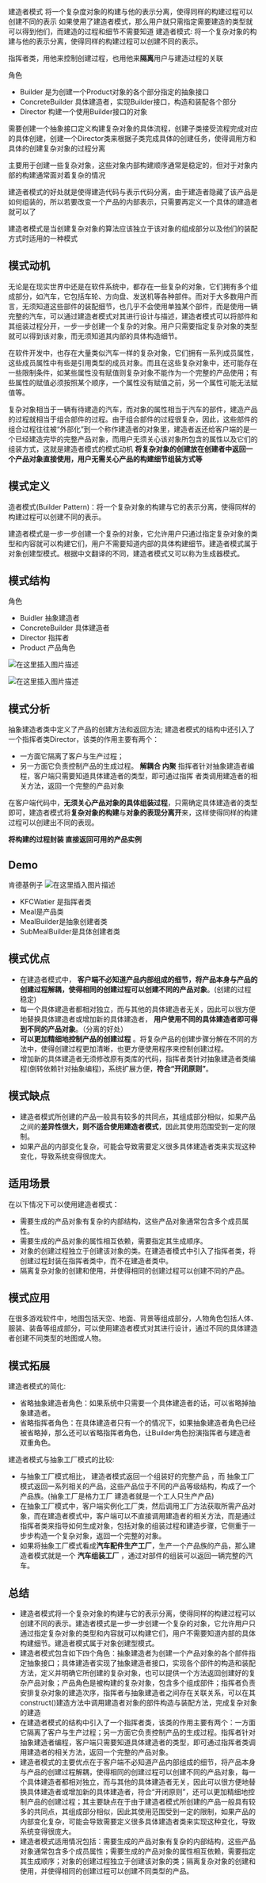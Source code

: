 建造者模式 将一个复杂度对象的构建与他的表示分离，使得同样的构建过程可以创建不同的表示
如果使用了建造者模式，那么用户就只需指定需要建造的类型就可以得到他们，而建造的过程和细节不需要知道
建造者模式: 将一个复杂对象的构建与他的表示分离，使得同样的构建过程可以创建不同的表示。

指挥者类，用他来控制创建过程，也用他来**隔离**用户与建造过程的关联

角色
* Builder 是为创建一个Product对象的各个部分指定的抽象接口 
* ConcreteBuilder 具体建造者，实现Builder接口，构造和装配各个部分
* Director 构建一个使用Builder接口的对象

需要创建一个抽象接口定义构建复杂对象的具体流程，创建子类接受流程完成对应的具体创建，创建一个Director类来根据子类完成具体的创建任务，使得调用方和具体的创建复杂对象的过程分离

主要用于创建一些复杂对象，这些对象内部构建顺序通常是稳定的，但对于对象内部的构建通常面对着复杂的情况

建造者模式的好处就是使得建造代码与表示代码分离，由于建造者隐藏了该产品是如何组装的，所以若要改变一个产品的内部表示，只需要再定义一个具体的建造者就可以了

建造者模式是当创建复杂对象的算法应该独立于该对象的组成部分以及他们的装配方式时适用的一种模式

## 模式动机
无论是在现实世界中还是在软件系统中，都存在一些复杂的对象，它们拥有多个组成部分，如汽车，它包括车轮、方向盘、发送机等各种部件。而对于大多数用户而言，无须知道这些部件的装配细节，也几乎不会使用单独某个部件，而是使用一辆完整的汽车，可以通过建造者模式对其进行设计与描述，建造者模式可以将部件和其组装过程分开，一步一步创建一个复杂的对象。用户只需要指定复杂对象的类型就可以得到该对象，而无须知道其内部的具体构造细节。

在软件开发中，也存在大量类似汽车一样的复杂对象，它们拥有一系列成员属性，这些成员属性中有些是引用类型的成员对象。而且在这些复杂对象中，还可能存在一些限制条件，如某些属性没有赋值则复杂对象不能作为一个完整的产品使用；有些属性的赋值必须按照某个顺序，一个属性没有赋值之前，另一个属性可能无法赋值等。

复杂对象相当于一辆有待建造的汽车，而对象的属性相当于汽车的部件，建造产品的过程就相当于组合部件的过程。由于组合部件的过程很复杂，因此，这些部件的组合过程往往被“外部化”到一个称作建造者的对象里，建造者返还给客户端的是一个已经建造完毕的完整产品对象，而用户无须关心该对象所包含的属性以及它们的组装方式，这就是建造者模式的模式动机
**将复杂对象的创建放在创建者中返回一个产品对象直接使用，用户无需关心产品的构建细节组装方式等**

## 模式定义
造者模式(Builder Pattern)：将一个复杂对象的构建与它的表示分离，使得同样的构建过程可以创建不同的表示。

建造者模式是一步一步创建一个复杂的对象，它允许用户只通过指定复杂对象的类型和内容就可以构建它们，用户不需要知道内部的具体构建细节。建造者模式属于对象创建型模式。根据中文翻译的不同，建造者模式又可以称为生成器模式。

## 模式结构
角色
* Buidler 抽象建造者
* ConcreteBuilder 具体建造者
* Director 指挥者
* Product 产品角色

![在这里插入图片描述](https://img-blog.csdnimg.cn/81b8f54a7f0e4e3d9834cf44f5d8866b.png?x-oss-process=image/watermark,type_d3F5LXplbmhlaQ,shadow_50,text_Q1NETiBAU2hhcmtlcl9CbG9n,size_20,color_FFFFFF,t_70,g_se,x_16)

![在这里插入图片描述](https://img-blog.csdnimg.cn/31cb0f6cd1ff4b5b8759a26815ea9784.png?x-oss-process=image/watermark,type_d3F5LXplbmhlaQ,shadow_50,text_Q1NETiBAU2hhcmtlcl9CbG9n,size_20,color_FFFFFF,t_70,g_se,x_16)
## 模式分析
抽象建造者类中定义了产品的创建方法和返回方法;
建造者模式的结构中还引入了一个指挥者类Director，该类的作用主要有两个：
* 一方面它隔离了客户与生产过程；
* 另一方面它负责控制产品的生成过程。
**解耦合 内聚**
指挥者针对抽象建造者编程，客户端只需要知道具体建造者的类型，即可通过指挥
者类调用建造者的相关方法，返回一个完整的产品对象

在客户端代码中，**无须关心产品对象的具体组装过程**，只需确定具体建造者的类型即可，建造者模式将**复杂对象的构建**与**对象的表现分离开**来，这样使得同样的构建过程可以创建出不同的表现。

**将构建的过程封装 直接返回可用的产品实例**

## Demo
肯德基例子
![在这里插入图片描述](https://img-blog.csdnimg.cn/eed1889938f04cada1fecdbd1934ee26.png?x-oss-process=image/watermark,type_d3F5LXplbmhlaQ,shadow_50,text_Q1NETiBAU2hhcmtlcl9CbG9n,size_20,color_FFFFFF,t_70,g_se,x_16)
* KFCWatier 是指挥者类
* Meal是产品类
* MealBuilder是抽象创建者类
* SubMealBuilder是具体创建者类


## 模式优点
* 在建造者模式中， **客户端不必知道产品内部组成的细节，将产品本身与产品的创建过程解耦，使得相同的创建过程可以创建不同的产品对象**。(创建的过程稳定)
* 每一个具体建造者都相对独立，而与其他的具体建造者无关，因此可以很方便地替换具体建造者或增加新的具体建造者， **用户使用不同的具体建造者即可得到不同的产品对象**。（分离的好处）
* **可以更加精细地控制产品的创建过程** 。将复杂产品的创建步骤分解在不同的方法中，使得创建过程更加清晰，也更方便使用程序来控制创建过程。
* 增加新的具体建造者无须修改原有类库的代码，指挥者类针对抽象建造者类编程(倒转依赖针对抽象编程)，系统扩展方便，**符合“开闭原则”**。

## 模式缺点
* 建造者模式所创建的产品一般具有较多的共同点，其组成部分相似，如果产品之间的**差异性很大，则不适合使用建造者模式**，因此其使用范围受到一定的限制。
* 如果产品的内部变化复杂，可能会导致需要定义很多具体建造者类来实现这种变化，导致系统变得很庞大。

## 适用场景
在以下情况下可以使用建造者模式：

* 需要生成的产品对象有复杂的内部结构，这些产品对象通常包含多个成员属性。
* 需要生成的产品对象的属性相互依赖，需要指定其生成顺序。
* 对象的创建过程独立于创建该对象的类。在建造者模式中引入了指挥者类，将创建过程封装在指挥者类中，而不在建造者类中。
* 隔离复杂对象的创建和使用，并使得相同的创建过程可以创建不同的产品。

## 模式应用
在很多游戏软件中，地图包括天空、地面、背景等组成部分，人物角色包括人体、服装、装备等组成部分，可以使用建造者模式对其进行设计，通过不同的具体建造者创建不同类型的地图或人物。

## 模式拓展
建造者模式的简化:
* 省略抽象建造者角色：如果系统中只需要一个具体建造者的话，可以省略掉抽象建造者。
* 省略指挥者角色：在具体建造者只有一个的情况下，如果抽象建造者角色已经被省略掉，那么还可以省略指挥者角色，让Builder角色扮演指挥者与建造者双重角色。

建造者模式与抽象工厂模式的比较:

* 与抽象工厂模式相比， 建造者模式返回一个组装好的完整产品 ，而 抽象工厂模式返回一系列相关的产品，这些产品位于不同的产品等级结构，构成了一个产品族。(抽象工厂是格力工厂 建造者就是一个工人只生产产品)
* 在抽象工厂模式中，客户端实例化工厂类，然后调用工厂方法获取所需产品对象，而在建造者模式中，客户端可以不直接调用建造者的相关方法，而是通过指挥者类来指导如何生成对象，包括对象的组装过程和建造步骤，它侧重于一步步构造一个复杂对象，返回一个完整的对象。
* 如果将抽象工厂模式看成**汽车配件生产工厂**，生产一个产品族的产品，那么建造者模式就是一个 **汽车组装工厂** ，通过对部件的组装可以返回一辆完整的汽车。

## 总结
* 建造者模式将一个复杂对象的构建与它的表示分离，使得同样的构建过程可以创建不同的表示。建造者模式是一步一步创建一个复杂的对象，它允许用户只通过指定复杂对象的类型和内容就可以构建它们，用户不需要知道内部的具体构建细节。建造者模式属于对象创建型模式。
* 建造者模式包含如下四个角色：抽象建造者为创建一个产品对象的各个部件指定抽象接口；具体建造者实现了抽象建造者接口，实现各个部件的构造和装配方法，定义并明确它所创建的复杂对象，也可以提供一个方法返回创建好的复杂产品对象；产品角色是被构建的复杂对象，包含多个组成部件；指挥者负责安排复杂对象的建造次序，指挥者与抽象建造者之间存在关联关系，可以在其construct()建造方法中调用建造者对象的部件构造与装配方法，完成复杂对象的建造
* 在建造者模式的结构中引入了一个指挥者类，该类的作用主要有两个：一方面它隔离了客户与生产过程；另一方面它负责控制产品的生成过程。指挥者针对抽象建造者编程，客户端只需要知道具体建造者的类型，即可通过指挥者类调用建造者的相关方法，返回一个完整的产品对象。
* 建造者模式的主要优点在于客户端不必知道产品内部组成的细节，将产品本身与产品的创建过程解耦，使得相同的创建过程可以创建不同的产品对象，每一个具体建造者都相对独立，而与其他的具体建造者无关，因此可以很方便地替换具体建造者或增加新的具体建造者，符合“开闭原则”，还可以更加精细地控制产品的创建过程；其主要缺点在于由于建造者模式所创建的产品一般具有较多的共同点，其组成部分相似，因此其使用范围受到一定的限制，如果产品的内部变化复杂，可能会导致需要定义很多具体建造者类来实现这种变化，导致系统变得很庞大。
* 建造者模式适用情况包括：需要生成的产品对象有复杂的内部结构，这些产品对象通常包含多个成员属性；需要生成的产品对象的属性相互依赖，需要指定其生成顺序；对象的创建过程独立于创建该对象的类；隔离复杂对象的创建和使用，并使得相同的创建过程可以创建不同类型的产品。

